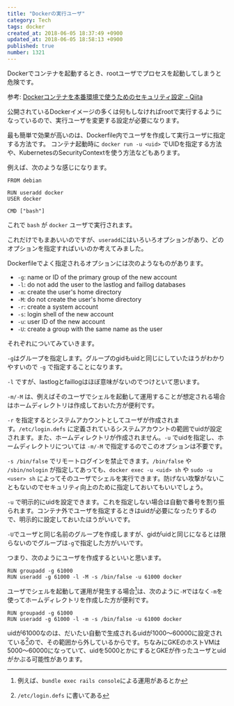 ```yaml
---
title: "Dockerの実行ユーザ"
category: Tech
tags: docker
created_at: 2018-06-05 18:37:49 +0900
updated_at: 2018-06-05 18:58:13 +0900
published: true
number: 1321
---
```


Dockerでコンテナを起動するとき、rootユーザでプロセスを起動してしまうと危険です。

参考: [Dockerコンテナを本番環境で使うためのセキュリティ設定 - Qiita](https://qiita.com/muff1225/items/4edea7b039dd9f26098f#root%E6%A8%A9%E9%99%90%E3%82%92%E5%89%A5%E5%A5%AA%E3%81%99%E3%82%8B)

公開されているDockerイメージの多くは何もしなければrootで実行するようになっているので、実行ユーザを変更する設定が必要になります。

最も簡単で効果が高いのは、Dockerfile内でユーザを作成して実行ユーザに指定する方法です。
コンテナ起動時に `docker run -u <uid>` でUIDを指定する方法や、KubernetesのSecurityContextを使う方法などもあります。

例えば、次のような感じになります。

```
FROM debian

RUN useradd docker
USER docker

CMD ["bash"]
```

これで `bash` が `docker` ユーザで実行されます。

これだけでもまあいいのですが、`useradd`にはいろいろオプションがあり、どのオプションを指定すればいいのか考えてみました。

Dockerfileでよく指定されるオプションには次のようなものがあります。

* `-g`: name or ID of the primary group of the new account
* `-l`: do not add the user to the lastlog and faillog databases
* `-m`: create the user's home directory
* `-M`: do not create the user's home directory
* `-r`: create a system account
* `-s`: login shell of the new account
* `-u`: user ID of the new account
* `-U`: create a group with the same name as the user

それぞれについてみていきます。

`-g`はグループを指定します。グループのgidもuidと同じにしていたほうがわかりやすいので `-g` で指定することになります。

`-l` ですが、lastlogとfaillogはほぼ意味がないのでつけといて思います。

`-m/-M` は、例えばそのユーザでシェルを起動して運用することが想定される場合はホームディレクトリは作成しておいた方が便利です。

`-r` を指定するとシステムアカウントとしてユーザが作成されます。`/etc/login.defs` に定義されているシステムアカウントの範囲でuidが設定されます。また、ホームディレクトリが作成されません。`-u` でuidを指定し、ホームディレクトリについては `-m/-M` で指定するのでこのオプションは不要です。

`-s /bin/false` でリモートログインを禁止できます。`/bin/false` や `/sbin/nologin` が指定してあっても、`docker exec -u <uid> sh` や `sudo -u <user> sh` によってそのユーザでシェルを実行できます。防げない攻撃がないこともないのでセキュリティ向上のために指定しておいてもいいでしょう。

`-u` で明示的にuidを設定できます。これを指定しない場合は自動で番号を割り振られます。コンテナ外でユーザを指定するときはuidが必要になったりするので、明示的に設定しておいたほうがいいです。

`-U`でユーザと同じ名前のグループを作成しますが、gidがuidと同じになるとは限らないのでグループは`-g`で指定した方がいいです。

つまり、次のようにユーザを作成するといいと思います。

```
RUN groupadd -g 61000
RUN useradd -g 61000 -l -M -s /bin/false -u 61000 docker
```

ユーザでシェルを起動して運用が発生する場合[^1]は、次のように`-M`ではなく`-m`を使ってホームディレクトリを作成した方が便利です。

```
RUN groupadd -g 61000
RUN useradd -g 61000 -l -m -s /bin/false -u 61000 docker
```

[^1]: 例えば、`bundle exec rails console`による運用があるとか

uidが61000なのは、だいたい自動で生成されるuidが1000〜60000に設定されている[^2]ので、その範囲から外しているからです。ちなみにGKEのホストVMは5000〜60000になっていて、uidを5000とかにするとGKEが作ったユーザとuidがかぶる可能性があります。

[^2]: `/etc/login.defs` に書いてある
